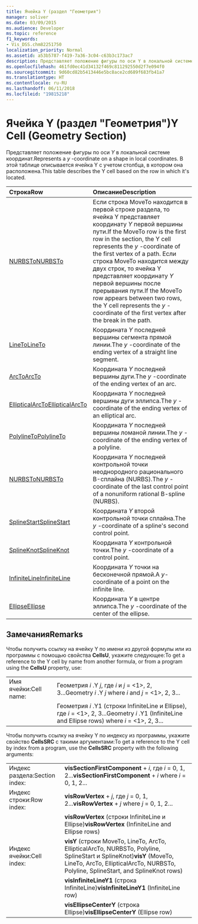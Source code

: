 ```yaml
---
title: Ячейка Y (раздел "Геометрия")
manager: soliver
ms.date: 03/09/2015
ms.audience: Developer
ms.topic: reference
f1_keywords:
- Vis_DSS.chm82251750
localization_priority: Normal
ms.assetid: a53b5787-f419-7a36-3c04-c63b3c173ac7
description: Представляет положение фигуры по оси Y в локальной системе координат. В этой таблице описывается ячейка Y с учетом столбца, в котором она расположена.
ms.openlocfilehash: 461fd0ec41d34132f469c811292550d2f7e094f0
ms.sourcegitcommit: 9d60cd82b5413446e5bc8ace2cd689f683fb41a7
ms.translationtype: HT
ms.contentlocale: ru-RU
ms.lasthandoff: 06/11/2018
ms.locfileid: "19815218"
---
```

# <a name="y-cell-geometry-section"></a><span data-ttu-id="6ce6a-104">Ячейка Y (раздел "Геометрия")</span><span class="sxs-lookup"><span data-stu-id="6ce6a-104">Y Cell (Geometry Section)</span></span>

<span data-ttu-id="6ce6a-105">Представляет положение фигуры по оси *Y* в локальной системе координат.</span><span class="sxs-lookup"><span data-stu-id="6ce6a-105">Represents a  *y*  -coordinate on a shape in local coordinates.</span></span> <span data-ttu-id="6ce6a-106">В этой таблице описывается ячейка Y с учетом столбца, в котором она расположена.</span><span class="sxs-lookup"><span data-stu-id="6ce6a-106">This table describes the Y cell based on the row in which it's located.</span></span> 
  
|<span data-ttu-id="6ce6a-107">**Строка**</span><span class="sxs-lookup"><span data-stu-id="6ce6a-107">**Row**</span></span>|<span data-ttu-id="6ce6a-108">**Описание**</span><span class="sxs-lookup"><span data-stu-id="6ce6a-108">**Description**</span></span>|
|:-----|:-----|
|[<span data-ttu-id="6ce6a-109">NURBSTo</span><span class="sxs-lookup"><span data-stu-id="6ce6a-109">NURBSTo</span></span>](nurbsto-row-geometry-section.md) <br/> | <span data-ttu-id="6ce6a-110">Если строка MoveTo находится в первой строке раздела, то ячейка Y представляет координату *Y* первой вершины пути.</span><span class="sxs-lookup"><span data-stu-id="6ce6a-110">If the MoveTo row is the first row in the section, the Y cell represents the  *y*  -coordinate of the first vertex of a path.</span></span> <span data-ttu-id="6ce6a-111">Если строка MoveTo находится между двух строк, то ячейка Y представляет координату *Y* первой вершины после прерывания пути.</span><span class="sxs-lookup"><span data-stu-id="6ce6a-111">If the MoveTo row appears between two rows, the Y cell represents the  *y*  -coordinate of the first vertex after the break in the path.</span></span>  <br/> |
|[<span data-ttu-id="6ce6a-112">LineTo</span><span class="sxs-lookup"><span data-stu-id="6ce6a-112">LineTo</span></span>](lineto-row-geometry-section.md) <br/> | <span data-ttu-id="6ce6a-113">Координата *Y* последней вершины сегмента прямой линии.</span><span class="sxs-lookup"><span data-stu-id="6ce6a-113">The  *y*  -coordinate of the ending vertex of a straight line segment.</span></span>  <br/> |
|[<span data-ttu-id="6ce6a-114">ArcTo</span><span class="sxs-lookup"><span data-stu-id="6ce6a-114">ArcTo</span></span>](arcto-row-geometry-section.md) <br/> | <span data-ttu-id="6ce6a-115">Координата *Y* последней вершины дуги.</span><span class="sxs-lookup"><span data-stu-id="6ce6a-115">The  *y*  -coordinate of the ending vertex of an arc.</span></span>  <br/> |
|[<span data-ttu-id="6ce6a-116">EllipticalArcTo</span><span class="sxs-lookup"><span data-stu-id="6ce6a-116">EllipticalArcTo</span></span>](ellipticalarcto-row-geometry-section.md) <br/> | <span data-ttu-id="6ce6a-117">Координата *Y* последней вершины дуги эллипса.</span><span class="sxs-lookup"><span data-stu-id="6ce6a-117">The  *y*  -coordinate of the ending vertex of an elliptical arc.</span></span>  <br/> |
|[<span data-ttu-id="6ce6a-118">PolylineTo</span><span class="sxs-lookup"><span data-stu-id="6ce6a-118">PolylineTo</span></span>](polylineto-row-geometry-section.md) <br/> | <span data-ttu-id="6ce6a-119">Координата *Y* последней вершины ломаной линии.</span><span class="sxs-lookup"><span data-stu-id="6ce6a-119">The  *y*  -coordinate of the ending vertex of a polyline.</span></span>  <br/> |
|[<span data-ttu-id="6ce6a-120">NURBSTo</span><span class="sxs-lookup"><span data-stu-id="6ce6a-120">NURBSTo</span></span>](nurbsto-row-geometry-section.md) <br/> | <span data-ttu-id="6ce6a-121">Координата *Y* последней контрольной точки неоднородного рационального B-сплайна (NURBS).</span><span class="sxs-lookup"><span data-stu-id="6ce6a-121">The  *y*  -coordinate of the last control point of a nonuniform rational B-spline (NURBS).</span></span>  <br/> |
|[<span data-ttu-id="6ce6a-122">SplineStart</span><span class="sxs-lookup"><span data-stu-id="6ce6a-122">SplineStart</span></span>](splinestart-row-geometry-section.md) <br/> | <span data-ttu-id="6ce6a-123">Координата *Y* второй контрольной точки сплайна.</span><span class="sxs-lookup"><span data-stu-id="6ce6a-123">The  *y*  -coordinate of a spline's second control point.</span></span>  <br/> |
|[<span data-ttu-id="6ce6a-124">SplineKnot</span><span class="sxs-lookup"><span data-stu-id="6ce6a-124">SplineKnot</span></span>](splineknot-row-geometry-section.md) <br/> | <span data-ttu-id="6ce6a-125">Координата *Y* контрольной точки.</span><span class="sxs-lookup"><span data-stu-id="6ce6a-125">The  *y*  -coordinate of a control point.</span></span>  <br/> |
|[<span data-ttu-id="6ce6a-126">InfiniteLine</span><span class="sxs-lookup"><span data-stu-id="6ce6a-126">InfiniteLine</span></span>](infiniteline-row-geometry-section.md) <br/> | <span data-ttu-id="6ce6a-127">Координата *Y* точки на бесконечной прямой.</span><span class="sxs-lookup"><span data-stu-id="6ce6a-127">A  *y-*  coordinate of a point on the infinite line.</span></span>  <br/> |
|[<span data-ttu-id="6ce6a-128">Ellipse</span><span class="sxs-lookup"><span data-stu-id="6ce6a-128">Ellipse</span></span>](ellipse-row-geometry-section.md) <br/> | <span data-ttu-id="6ce6a-129">Координата *Y* в центре эллипса.</span><span class="sxs-lookup"><span data-stu-id="6ce6a-129">The  *y*  -coordinate of the center of the ellipse.</span></span>  <br/> |
   
## <a name="remarks"></a><span data-ttu-id="6ce6a-130">Замечания</span><span class="sxs-lookup"><span data-stu-id="6ce6a-130">Remarks</span></span>

<span data-ttu-id="6ce6a-131">Чтобы получить ссылку на ячейку Y по имени из другой формулы или из программы с помощью свойства **CellsU**, укажите следующее:</span><span class="sxs-lookup"><span data-stu-id="6ce6a-131">To get a reference to the Y cell by name from another formula, or from a program using the **CellsU** property, use:</span></span> 
  
|||
|:-----|:-----|
| <span data-ttu-id="6ce6a-132">Имя ячейки:</span><span class="sxs-lookup"><span data-stu-id="6ce6a-132">Cell name:</span></span>  <br/> | <span data-ttu-id="6ce6a-133">Геометрия *i* .Y *j*, где *i* и *j* = <1>, 2, 3...</span><span class="sxs-lookup"><span data-stu-id="6ce6a-133">Geometry  *i*  .Y  *j*            where  *i*  and  *j*  = <1>, 2, 3...</span></span>  <br/> |
|| <span data-ttu-id="6ce6a-134">Геометрия *i* .Y1 (строки InfiniteLine и Ellipse), где *i* = <1>, 2, 3...</span><span class="sxs-lookup"><span data-stu-id="6ce6a-134">Geometry  *i*  .Y1 (InfiniteLine and Ellipse rows)            where  *i*  = <1>, 2, 3...</span></span>  <br/> |
   
<span data-ttu-id="6ce6a-135">Чтобы получить ссылку на ячейку Y по индексу из программы, укажите свойство **CellsSRC** с такими аргументами:</span><span class="sxs-lookup"><span data-stu-id="6ce6a-135">To get a reference to the Y cell by index from a program, use the **CellsSRC** property with the following arguments:</span></span> 
  
|||
|:-----|:-----|
| <span data-ttu-id="6ce6a-136">Индекс раздела:</span><span class="sxs-lookup"><span data-stu-id="6ce6a-136">Section index:</span></span>  <br/> |<span data-ttu-id="6ce6a-137">**visSectionFirstComponent** +  *i*, где *i* = 0, 1, 2...</span><span class="sxs-lookup"><span data-stu-id="6ce6a-137">**visSectionFirstComponent** +  *i*            where  *i*  = 0, 1, 2...</span></span>  <br/> |
| <span data-ttu-id="6ce6a-138">Индекс строки:</span><span class="sxs-lookup"><span data-stu-id="6ce6a-138">Row index:</span></span>  <br/> |<span data-ttu-id="6ce6a-139">**visRowVertex** +  *j*, где *j* = 0, 1, 2...</span><span class="sxs-lookup"><span data-stu-id="6ce6a-139">**visRowVertex** +  *j*            where  *j*  = 0, 1, 2...</span></span>  <br/> |
||<span data-ttu-id="6ce6a-140">**visRowVertex** (строки InfiniteLine и Ellipse)</span><span class="sxs-lookup"><span data-stu-id="6ce6a-140">**visRowVertex** (InfiniteLine and Ellipse rows)</span></span>  <br/> |
| <span data-ttu-id="6ce6a-141">Индекс ячейки:</span><span class="sxs-lookup"><span data-stu-id="6ce6a-141">Cell index:</span></span>  <br/> |<span data-ttu-id="6ce6a-142">**visY** (строки MoveTo, LineTo, ArcTo, EllipticalArcTo, NURBSTo, Polyline, SplineStart и SplineKnot)</span><span class="sxs-lookup"><span data-stu-id="6ce6a-142">**visY** (MoveTo, LineTo, ArcTo, EllipticalArcTo, NURBSTo, Polyline, SplineStart, and SplineKnot rows)</span></span>  <br/> |
||<span data-ttu-id="6ce6a-143">**visInfiniteLineY1** (строка InfiniteLine)</span><span class="sxs-lookup"><span data-stu-id="6ce6a-143">**visInfiniteLineY1** (InfiniteLine row)</span></span>  <br/> |
||<span data-ttu-id="6ce6a-144">**visEllipseCenterY** (строка Ellipse)</span><span class="sxs-lookup"><span data-stu-id="6ce6a-144">**visEllipseCenterY** (Ellipse row)</span></span>  <br/> |
   

